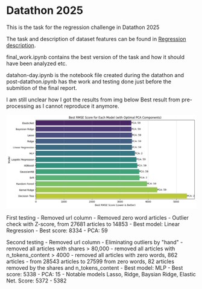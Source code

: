 # Datathon 2025 

This is the task for the regression challenge in Datathon 2025

The task and description of dataset features can be found in [Regression description](Regression-desc.pdf).

final_work.ipynb contains the best version of the task and how it should have been analyzed etc.

datahon-day.ipynb is the notebook file created during the datathon and post-datathon.ipynb has the work and testing done just before the submition of the final report.

I am still unclear how I got the results from img below Best result from pre-processing as I cannot reproduce it anymore. 

![Best result from pre-processing](images/best-results.png)


First testing
    - Removed url column
    - Removed zero word articles
    - Outlier check with Z-score, from 27681 articles to 14853
    - Best model: Linear Regression
    - Best score: 8334
    - PCA: 59


Second testing
    - Removed url column
    - Eliminating outliers by "hand"
        - removed all articles with shares > 80,000
        - removed all articles with n_tokens_content > 4000
        - removed all articles with zero words, 862 articles
        - from 28543 articles to 27599 from zero words, 82 articles removed by the shares and n_tokens_content
    - Best model: MLP
    - Best score: 5338
    - PCA: 15
    - Notable models Lasso, Ridge, Baysian Ridge, Elastic Net. Score: 5372 - 5382